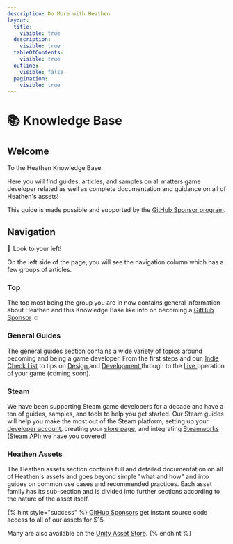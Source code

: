 ```yaml
---
description: Do More with Heathen
layout:
  title:
    visible: true
  description:
    visible: true
  tableOfContents:
    visible: true
  outline:
    visible: false
  pagination:
    visible: true
---
```


# 📚 Knowledge Base

## Welcome

To the Heathen Knowledge Base.&#x20;

Here you will find guides, articles, and samples on all matters game developer related as well as complete documentation and guidance on all of Heathen's assets!&#x20;

This guide is made possible and supported by the [GitHub Sponsor program](become-a-sponsor/).

## Navigation

:eyes: Look to your left!

On the left side of the page, you will see the navigation column which has a few groups of articles.&#x20;

### Top

The top most being the group you are in now contains general information about Heathen and this Knowledge Base like info on becoming a [GitHub Sponsor](become-a-sponsor/) :relaxed:

### General Guides

The general guides section contains a wide variety of topics around becoming and being a game developer. From the first steps and our, [Indie Check List](guides/getting-started/indie-check-list.md) to tips on [Design ](guides/design/)and [Development ](guides/development/)through to the [Live ](guides/live.md)operation of your game (coming soon).

### Steam

We have been supporting Steam game developers for a decade and have a ton of guides, samples, and tools to help you get started. Our Steam guides will help you make the most out of the Steam platform, setting up your [developer account](steam/quick-start.md), creating your [store page](steam/store-page.md), and integrating [Steamworks (Steam API)](steam/steamworks.md) we have you covered!

### Heathen Assets

The Heathen assets section contains full and detailed documentation on all of Heathen's assets and goes beyond simple "what and how" and into guides on common use cases and recommended practices. Each asset family has its sub-section and is divided into further sections according to the nature of the asset itself.

{% hint style="success" %}
[GitHub Sponsors](become-a-sponsor/) get instant source code access to all of our assets for $15

Many are also available on the [Unity Asset Store](https://assetstore.unity.com/publishers/5836).
{% endhint %}
